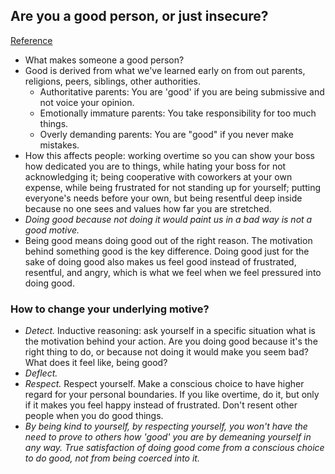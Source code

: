 ## Are you a good person, or just insecure?
[Reference](https://medium.com/@lidija.hilje/are-you-a-good-person-or-just-insecure-b8a71f9b3d3a)

- What makes someone a good person?
- Good is derived from what we've learned early on from out parents, religions, peers, siblings, other authorities.
  - Authoritative parents: You are 'good' if you are being submissive and not voice your opinion.
  - Emotionally immature parents: You take responsibility for too much things.
  - Overly demanding parents: You are "good" if you never make mistakes.
- How this affects people: working overtime so you can show your boss how dedicated you are to things, while hating your boss for not acknowledging it; being cooperative with coworkers at your own expense, while being frustrated for not standing up for yourself; putting everyone's needs before your own, but being resentful deep inside because no one sees and values how far you are stretched.
- *Doing good because not doing it would paint us in a bad way is not a good motive.*
- Being good means doing good out of the right reason. The motivation behind something good is the key difference. Doing good just for the sake of doing good also makes us feel good instead of frustrated, resentful, and angry, which is what we feel when we feel pressured into doing good.

### How to change your underlying motive?

- *Detect.* Inductive reasoning: ask yourself in a specific situation what is the motivation behind your action. Are you doing good because it's the right thing to do, or because not doing it would make you seem bad? What does it feel like, being good?
- *Deflect.*
- *Respect.* Respect yourself. Make a conscious choice to have higher regard for your personal boundaries. If you like overtime, do it, but only if it makes you feel happy instead of frustrated. Don't resent other people when you do good things.
- *By being kind to yourself, by respecting yourself, you won't have the need to prove to others how 'good' you are by demeaning yourself in any way. True satisfaction of doing good come from a conscious choice to do good, not from being coerced into it.*
